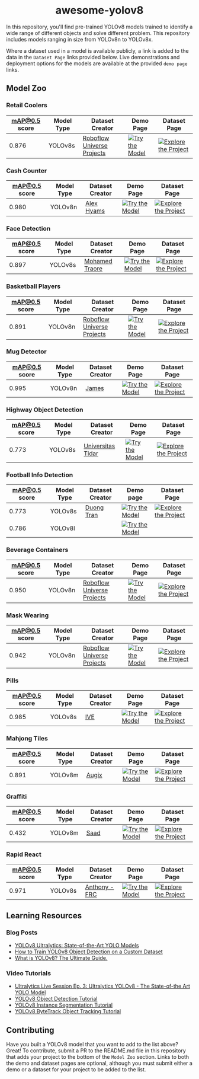<div align="center">
<h1>
  awesome-yolov8
</h1>
</div>

In this repository, you'll find pre-trained YOLOv8 models trained to identify a wide range of different objects and solve different problem. This repository includes models ranging in size from YOLOv8n to YOLOv8x.

Where a dataset used in a model is available publicly, a link is added to the data in the `Dataset Page` links provided below. Live demonstrations and deployment options for the models are available at the provided `demo page` links.

<h2>
  Model Zoo
</h2>

<h3>Retail Coolers</h3>

| mAP@0.5 score | Model Type | Dataset Creator | Demo Page | Dataset Page | 
|---            |---         |---         |---        |---           |
| 0.876 | YOLOv8s | [Roboflow Universe Projects](https://universe.roboflow.com/roboflow-universe-projects/) | [![Try the Model](https://github.com/roboflow/notebooks/blob/main/assets/badges/roboflow-model.svg)](https://universe.roboflow.com/roboflow-universe-projects/retail-coolers/model/10) | [![Explore the Project](https://github.com/roboflow/notebooks/blob/main/assets/badges/roboflow-dataset.svg)](https://universe.roboflow.com/roboflow-universe-projects/retail-coolers)

<h3>Cash Counter</h3>

| mAP@0.5 score | Model Type | Dataset Creator | Demo Page | Dataset Page | 
|---            |---         |---         |---        |---           |
| 0.980 | YOLOv8n | [Alex Hyams](https://universe.roboflow.com/alex-hyams-cosqx) | [![Try the Model](https://github.com/roboflow/notebooks/blob/main/assets/badges/roboflow-model.svg)](https://universe.roboflow.com/alex-hyams-cosqx/cash-counter/model/10) | [![Explore the Project](https://github.com/roboflow/notebooks/blob/main/assets/badges/roboflow-dataset.svg)](https://universe.roboflow.com/alex-hyams-cosqx/cash-counter)

<h3>Face Detection</h3>

| mAP@0.5 score | Model Type | Dataset Creator | Demo Page | Dataset Page | 
|---            |---         |---         |---        |---           |
| 0.897 | YOLOv8s | [Mohamed Traore](https://universe.roboflow.com/mohamed-traore-2ekkp/) | [![Try the Model](https://github.com/roboflow/notebooks/blob/main/assets/badges/roboflow-model.svg)](https://universe.roboflow.com/mohamed-traore-2ekkp/face-detection-mik1i/model/18) | [![Explore the Project](https://github.com/roboflow/notebooks/blob/main/assets/badges/roboflow-dataset.svg)](https://universe.roboflow.com/mohamed-traore-2ekkp/face-detection-mik1i)

<h3>Basketball Players</h3>

| mAP@0.5 score | Model Type | Dataset Creator | Demo Page | Dataset Page | 
|---            |---         |---         |---        |---           |
| 0.891 | YOLOv8n | [Roboflow Universe Projects](https://universe.roboflow.com/roboflow-universe-projects/) | [![Try the Model](https://github.com/roboflow/notebooks/blob/main/assets/badges/roboflow-model.svg)](https://universe.roboflow.com/roboflow-universe-projects/basketball-players-fy4c2/model/16) | [![Explore the Project](https://github.com/roboflow/notebooks/blob/main/assets/badges/roboflow-dataset.svg)](https://universe.roboflow.com/roboflow-universe-projects/basketball-players-fy4c2)

<h3>Mug Detector</h3>

| mAP@0.5 score | Model Type | Dataset Creator | Demo Page | Dataset Page | 
|---            |---         |---         |---        |---           |
| 0.995 | YOLOv8n | [James](https://universe.roboflow.com/james-gallagher-87fuq/) | [![Try the Model](https://github.com/roboflow/notebooks/blob/main/assets/badges/roboflow-model.svg)](https://universe.roboflow.com/james-gallagher-87fuq/mug-detector-eocwp/model/12) | [![Explore the Project](https://github.com/roboflow/notebooks/blob/main/assets/badges/roboflow-dataset.svg)](https://universe.roboflow.com/james-gallagher-87fuq/mug-detector-eocwp)

<h3>Highway Object Detection</h3>

| mAP@0.5 score | Model Type | Dataset Creator | Demo Page | Dataset Page | 
|---            |---         |---         |---        |---           |
| 0.773 | YOLOv8s | [Universitas Tidar](https://universe.roboflow.com/universitas-tidar/) | [![Try the Model](https://github.com/roboflow/notebooks/blob/main/assets/badges/roboflow-model.svg)](https://universe.roboflow.com/universitas-tidar/highway-object-detection/model/19) | [![Explore the Project](https://github.com/roboflow/notebooks/blob/main/assets/badges/roboflow-dataset.svg)](https://universe.roboflow.com/universitas-tidar/highway-object-detection/)

<h3>Football Info Detection</h3>

| mAP@0.5 score | Model Type | Dataset Creator | Demo page | Dataset Page | 
|---            |---         |---         |---        |---           |
| 0.773 | YOLOv8s | [Duong Tran](https://universe.roboflow.com/duong-tran/) | [![Try the Model](https://github.com/roboflow/notebooks/blob/main/assets/badges/roboflow-model.svg)](https://universe.roboflow.com/duong-tran/football-info-detection/model/2) | [![Explore the Project](https://github.com/roboflow/notebooks/blob/main/assets/badges/roboflow-dataset.svg)](https://universe.roboflow.com/duong-tran/football-info-detection)
| 0.786 | YOLOv8l | | [![Try the Model](https://github.com/roboflow/notebooks/blob/main/assets/badges/roboflow-model.svg)](https://universe.roboflow.com/duong-tran/football-info-detection/model/3) |

<h3>Beverage Containers</h3>

| mAP@0.5 score | Model Type | Dataset Creator | Demo Page | Dataset Page | 
|---            |---         |---         |---        |---           |
| 0.950 | YOLOv8n | [Roboflow Universe Projects](https://universe.roboflow.com/roboflow-universe-projects/) | [![Try the Model](https://github.com/roboflow/notebooks/blob/main/assets/badges/roboflow-model.svg)](https://universe.roboflow.com/roboflow-universe-projects/beverage-containers-3atxb/model/3) | [![Explore the Project](https://github.com/roboflow/notebooks/blob/main/assets/badges/roboflow-dataset.svg)](https://universe.roboflow.com/roboflow-universe-projects/beverage-containers-3atxb/)

<h3>Mask Wearing</h3>

| mAP@0.5 score | Model Type | Dataset Creator | Demo Page | Dataset Page | 
|---            |---         |---         |---        |---           |
| 0.942 | YOLOv8n | [Roboflow Universe Projects](https://universe.roboflow.com/roboflow-universe-projects/) | [![Try the Model](https://github.com/roboflow/notebooks/blob/main/assets/badges/roboflow-model.svg)](https://universe.roboflow.com/roboflow-universe-projects/roboflow-universe-projects/mask-wearing-iskms/model/5) | [![Explore the Project](https://github.com/roboflow/notebooks/blob/main/assets/badges/roboflow-dataset.svg)](https://universe.roboflow.com/roboflow-universe-projects/mask-wearing-iskms)

<h3>Pills</h3>

| mAP@0.5 score | Model Type | Dataset Creator | Demo Page | Dataset Page | 
|---            |---         |---         |---        |---           |
| 0.985 | YOLOv8s | [IVE](https://universe.roboflow.com/ive) | [![Try the Model](https://github.com/roboflow/notebooks/blob/main/assets/badges/roboflow-model.svg)](https://universe.roboflow.com/ive/pills-cfsjx/model/1) | [![Explore the Project](https://github.com/roboflow/notebooks/blob/main/assets/badges/roboflow-dataset.svg)](https://universe.roboflow.com/ive/pills-cfsjx)

<h3>Mahjong Tiles</h3>

| mAP@0.5 score | Model Type | Dataset Creator | Demo Page | Dataset Page | 
|---            |---         |---         |---        |---           |
| 0.891 | YOLOv8m | [Augix](https://universe.roboflow.com/test-upsgd) | [![Try the Model](https://github.com/roboflow/notebooks/blob/main/assets/badges/roboflow-model.svg)](https://universe.roboflow.com/test-upsgd/mahjong-tiles-oc9zz/model/11) | [![Explore the Project](https://github.com/roboflow/notebooks/blob/main/assets/badges/roboflow-dataset.svg)](https://universe.roboflow.com/test-upsgd/mahjong-tiles-oc9zz)

<h3>Graffiti</h3>

| mAP@0.5 score | Model Type | Dataset Creator | Demo Page | Dataset Page | 
|---            |---         |---         |---        |---           |
| 0.432 | YOLOv8m | [Saad](https://universe.roboflow.com/workspace-2-iz9jz) | [![Try the Model](https://github.com/roboflow/notebooks/blob/main/assets/badges/roboflow-model.svg)](https://universe.roboflow.com/workspace-2-iz9jz/graffiti-5sa0t/model/1) | [![Explore the Project](https://github.com/roboflow/notebooks/blob/main/assets/badges/roboflow-dataset.svg)](https://universe.roboflow.com/workspace-2-iz9jz/graffiti-5sa0t)

<h3>Rapid React</h3>

| mAP@0.5 score | Model Type | Dataset Creator | Demo Page | Dataset Page | 
|---            |---         |---         |---        |---           |
| 0.971 | YOLOv8s | [Anthony - FRC](https://universe.roboflow.com/frctesting) | [![Try the Model](https://github.com/roboflow/notebooks/blob/main/assets/badges/roboflow-model.svg)](https://universe.roboflow.com/frctesting/rapid-react-292jv/model/7) | [![Explore the Project](https://github.com/roboflow/notebooks/blob/main/assets/badges/roboflow-dataset.svg)](https://universe.roboflow.com/frctesting/rapid-react-292jv)

<h2>Learning Resources</h2>

<h3>Blog Posts</h3>

- [YOLOv8 Ultralytics: State-of-the-Art YOLO Models](https://learnopencv.com/ultralytics-yolov8/)
- [How to Train YOLOv8 Object Detection on a Custom Dataset](https://blog.roboflow.com/how-to-train-yolov8-on-a-custom-dataset/)
- [What is YOLOv8? The Ultimate Guide.](https://blog.roboflow.com/whats-new-in-yolov8/)

<h3>Video Tutorials</h3>

- [Ultralytics Live Session Ep. 3: Ultralytics YOLOv8 - The State-of-the Art YOLO Model](https://www.youtube.com/watch?v=IPcpYO5ITa8)
- [YOLOv8 Object Detection Tutorial](https://youtu.be/wuZtUMEiKWY)
- [YOLOv8 Instance Segmentation Tutorial](https://youtu.be/pFiGSrRtaU4)
- [YOLOv8 ByteTrack Object Tracking Tutorial](https://youtu.be/OS5qI9YBkfk)

<h2>Contributing</h2>

Have you built a YOLOv8 model that you want to add to the list above? Great! To contribute, submit a PR to the README.md file in this repository that adds your project to the bottom of the `Model Zoo` section. Links to both the demo and dataset pages are optional, although you must submit either a demo or a dataset for your project to be added to the list.
